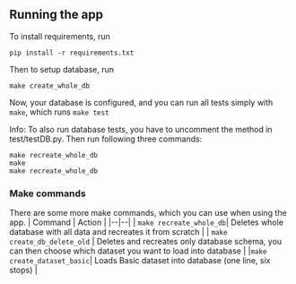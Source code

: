 ## Running the app

To install requirements, run

    pip install -r requirements.txt

Then to setup database, run

    make create_whole_db

Now, your database is configured, and you can run all tests simply with `make`, which runs `make test`

Info: To also run database tests, you have to uncomment the method in test/testDB.py. Then run following three commands:

    make recreate_whole_db
    make
    make recreate_whole_db

### Make commands
There are some more make commands, which you can use when using the app.
|  Command | Action |
|--|--|
| `make recreate_whole_db`| Deletes whole database with all data and recreates it from scratch |
| `make create_db_delete_old` | Deletes and recreates only database schema, you can then choose which dataset you want to load into database |
|`make create_dataset_basic`| Loads Basic dataset into database (one line, six stops) |
